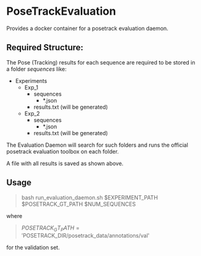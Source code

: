 # PoseTrackEvaluation
Provides a docker container for a posetrack evaluation daemon.

## Required Structure:
The Pose (Tracking) results for each sequence are required to be stored in a folder _sequences_ like:
* Experiments
  * Exp_1
    * sequences
      * *.json
    * results.txt (will be generated)
  * Exp_2
    * sequences
      * *.json
    * results.txt (will be generated)

The Evaluation Daemon will search for such folders and runs the official posetrack evaluation toolbox on each folder.

A file with all results is saved as shown above.

## Usage 

> bash run_evaluation_daemon.sh $EXPERIMENT_PATH $POSETRACK_GT_PATH $NUM_SEQUENCES 

where 
> $POSETRACK_GT_PATH = '$POSETRACK_DIR/posetrack_data/annotations/val'

for the validation set.
